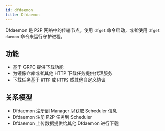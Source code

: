 ```yaml
---
id: dfdaemon
title: Dfdaemon
---
```


Dfdaemon 是 P2P 网络中的传输节点。使用 `dfget` 命令启动，或者使用 `dfget daemon` 命令来运行守护进程。

## 功能

- 基于 GRPC 提供下载功能
- 为镜像仓库或者其他 HTTP 下载任务提供代理服务
- 下载任务基于 `HTTP` 或 `HTTPS` 或其他自定义协议

## 关系模型

- Dfdaemon 注册到 Manager 以获取 Scheduler 信息
- Dfdaemon 注册 P2P 任务到 Scheduler
- Dfdaemon 上传数据提供给其他 Dfdaemon 进行下载
